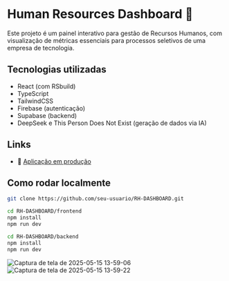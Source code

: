 # Human Resources Dashboard 👤

Este projeto é um painel interativo para gestão de Recursos Humanos, 
com visualização de métricas essenciais para processos seletivos de uma empresa de tecnologia.

## Tecnologias utilizadas

- React (com RSbuild)  
- TypeScript  
- TailwindCSS  
- Firebase (autenticação)  
- Supabase (backend)  
- DeepSeek e This Person Does Not Exist (geração de dados via IA)

## Links

- 🔗 [Aplicação em produção](#)  

## Como rodar localmente

```bash
git clone https://github.com/seu-usuario/RH-DASHBOARD.git

cd RH-DASHBOARD/frontend
npm install
npm run dev

cd RH-DASHBOARD/backend
npm install
npm run dev
```

![Captura de tela de 2025-05-15 13-59-06](https://github.com/user-attachments/assets/b1de4178-378b-4ef6-8cc3-7e497e2183b9)
![Captura de tela de 2025-05-15 13-59-22](https://github.com/user-attachments/assets/a98fe07e-be0e-44fe-9df1-27335e8c1239)
